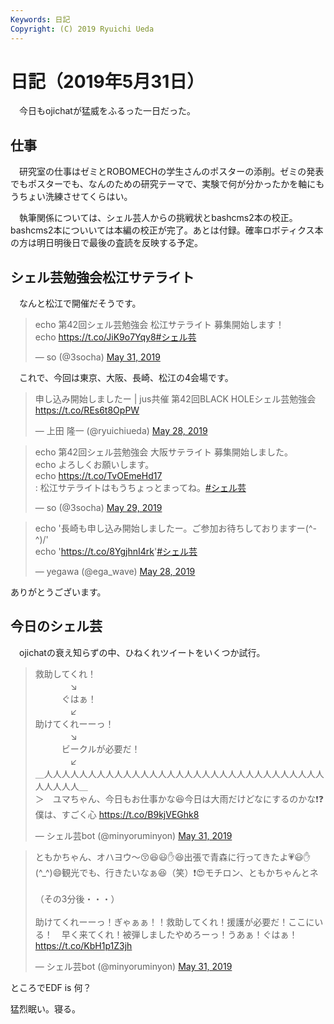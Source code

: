 ```yaml
---
Keywords: 日記
Copyright: (C) 2019 Ryuichi Ueda
---
```


# 日記（2019年5月31日）

　今日もojichatが猛威をふるった一日だった。

## 仕事

　研究室の仕事はゼミとROBOMECHの学生さんのポスターの添削。ゼミの発表でもポスターでも、なんのための研究テーマで、実験で何が分かったかを軸にもうちょい洗練させてくらはい。

　執筆関係については、シェル芸人からの挑戦状とbashcms2本の校正。bashcms2本についいては本編の校正が完了。あとは付録。確率ロボティクス本の方は明日明後日で最後の査読を反映する予定。

## シェル芸勉強会松江サテライト

　なんと松江で開催だそうです。

<blockquote class="twitter-tweet" data-partner="tweetdeck"><p lang="ja" dir="ltr">echo 第42回シェル芸勉強会 松江サテライト 募集開始します！<br>echo <a href="https://t.co/JiK9o7Yqy8">https://t.co/JiK9o7Yqy8</a><a href="https://twitter.com/hashtag/%E3%82%B7%E3%82%A7%E3%83%AB%E8%8A%B8?src=hash&amp;ref_src=twsrc%5Etfw">#シェル芸</a></p>&mdash; so (@3socha) <a href="https://twitter.com/3socha/status/1134270231201718272?ref_src=twsrc%5Etfw">May 31, 2019</a></blockquote>
<script async src="https://platform.twitter.com/widgets.js" charset="utf-8"></script>


　これで、今回は東京、大阪、長崎、松江の4会場です。

<blockquote class="twitter-tweet" data-partner="tweetdeck"><p lang="ja" dir="ltr">申し込み開始しましたー | jus共催 第42回BLACK HOLEシェル芸勉強会 <a href="https://t.co/REs6t8OpPW">https://t.co/REs6t8OpPW</a></p>&mdash; 上田 隆一 (@ryuichiueda) <a href="https://twitter.com/ryuichiueda/status/1133192844007464960?ref_src=twsrc%5Etfw">May 28, 2019</a></blockquote>


<blockquote class="twitter-tweet" data-partner="tweetdeck"><p lang="ja" dir="ltr">echo 第42回シェル芸勉強会 大阪サテライト 募集開始しました。 <br>echo よろしくお願いします。<br>echo <a href="https://t.co/TvOEmeHd17">https://t.co/TvOEmeHd17</a><br>: 松江サテライトはもうちょっとまってね。<a href="https://twitter.com/hashtag/%E3%82%B7%E3%82%A7%E3%83%AB%E8%8A%B8?src=hash&amp;ref_src=twsrc%5Etfw">#シェル芸</a></p>&mdash; so (@3socha) <a href="https://twitter.com/3socha/status/1133667446231949313?ref_src=twsrc%5Etfw">May 29, 2019</a></blockquote>


<blockquote class="twitter-tweet" data-partner="tweetdeck"><p lang="ja" dir="ltr">echo &#39;長崎も申し込み開始しましたー。ご参加お待ちしておりますー(^-^)/&#39;<br>echo &#39;<a href="https://t.co/8YgjhnI4rk">https://t.co/8YgjhnI4rk</a>&#39;<a href="https://twitter.com/hashtag/%E3%82%B7%E3%82%A7%E3%83%AB%E8%8A%B8?src=hash&amp;ref_src=twsrc%5Etfw">#シェル芸</a></p>&mdash; yegawa (@ega_wave) <a href="https://twitter.com/ega_wave/status/1133270325343297537?ref_src=twsrc%5Etfw">May 28, 2019</a></blockquote>


ありがとうございます。

## 今日のシェル芸

　ojichatの衰え知らずの中、ひねくれツイートをいくつか試行。

<blockquote class="twitter-tweet" data-partner="tweetdeck"><p lang="ja" dir="ltr">救助してくれ！<br>　　　　↘<br>　　　ぐはぁ！<br>　　　　↙<br>助けてくれーーっ！<br>　　　　↘<br>　　　ビークルが必要だ！<br>　　　　↙<br>＿人人人人人人人人人人人人人人人人人人人人人人人人人人人人人人人人人人人人人＿<br>＞　ユマちゃん、今日もお仕事かな😆今日は大雨だけどなにするのかな❗❓僕は、すごく心 <a href="https://t.co/B9kjVEGhk8">https://t.co/B9kjVEGhk8</a></p>&mdash; シェル芸bot (@minyoruminyon) <a href="https://twitter.com/minyoruminyon/status/1134296880807010304?ref_src=twsrc%5Etfw">May 31, 2019</a></blockquote>

<blockquote class="twitter-tweet" data-partner="tweetdeck"><p lang="ja" dir="ltr">ともかちゃん、オハヨウ〜😚😆😃✋😆出張で青森に行ってきたよ💗😃✋(^_^)😄観光でも、行きたいなぁ😆（笑）❗😍モチロン、ともかちゃんとネ<br><br>（その3分後・・・）<br><br>助けてくれーーっ！ぎゃぁぁ！！救助してくれ！援護が必要だ！ここにいる！　早く来てくれ！被弾しましたやめろーっ！うあぁ！ぐはぁ！ <a href="https://t.co/KbH1p1Z3jh">https://t.co/KbH1p1Z3jh</a></p>&mdash; シェル芸bot (@minyoruminyon) <a href="https://twitter.com/minyoruminyon/status/1134305548952719360?ref_src=twsrc%5Etfw">May 31, 2019</a></blockquote>


ところでEDF is 何？


猛烈眠い。寝る。

